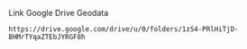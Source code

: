 Link Google Drive Geodata
```
https://drive.google.com/drive/u/0/folders/1zS4-PRlHiTjD-BHMrTYqaZTEbJYRGF8h
```
